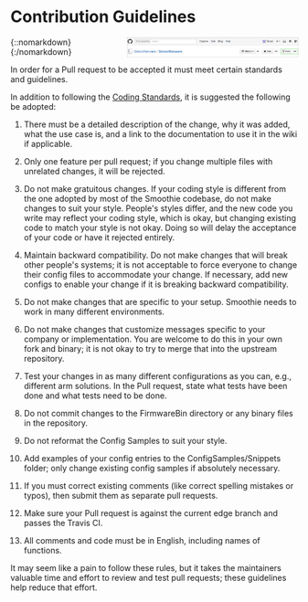 # Contribution Guidelines

{::nomarkdown}
<img src="images/github-1.png" alt="GitHub" width="300" height="auto" style="float: right; margin-left: 1rem;"/>
{:/nomarkdown}

In order for a Pull request to be accepted it must meet certain standards and guidelines.

In addition to following the [Coding Standards](coding-standards), it is suggested the following be adopted:

1. There must be a detailed description of the change, why it was added, what the use case is, and a link to the documentation to use it in the wiki if applicable.

2. Only one feature per pull request; if you change multiple files with unrelated changes, it will be rejected.

3. Do not make gratuitous changes. If your coding style is different from the one adopted by most of the Smoothie codebase, do not make changes to suit your style. People's styles differ, and the new code you write may reflect your coding style, which is okay, but changing existing code to match your style is not okay. Doing so will delay the acceptance of your code or have it rejected entirely.

4. Maintain backward compatibility. Do not make changes that will break other people's systems; it is not acceptable to force everyone to change their config files to accommodate your change. If necessary, add new configs to enable your change if it is breaking backward compatibility.

5. Do not make changes that are specific to your setup. Smoothie needs to work in many different environments.

6. Do not make changes that customize messages specific to your company or implementation. You are welcome to do this in your own fork and binary; it is not okay to try to merge that into the upstream repository.

7. Test your changes in as many different configurations as you can, e.g., different arm solutions. In the Pull request, state what tests have been done and what tests need to be done.

8. Do not commit changes to the FirmwareBin directory or any binary files in the repository.

9. Do not reformat the Config Samples to suit your style.

10. Add examples of your config entries to the ConfigSamples/Snippets folder; only change existing config samples if absolutely necessary.

11. If you must correct existing comments (like correct spelling mistakes or typos), then submit them as separate pull requests.

12. Make sure your Pull request is against the current edge branch and passes the Travis CI.

13. All comments and code must be in English, including names of functions.

It may seem like a pain to follow these rules, but it takes the maintainers valuable time and effort to review and test pull requests; these guidelines help reduce that effort.
